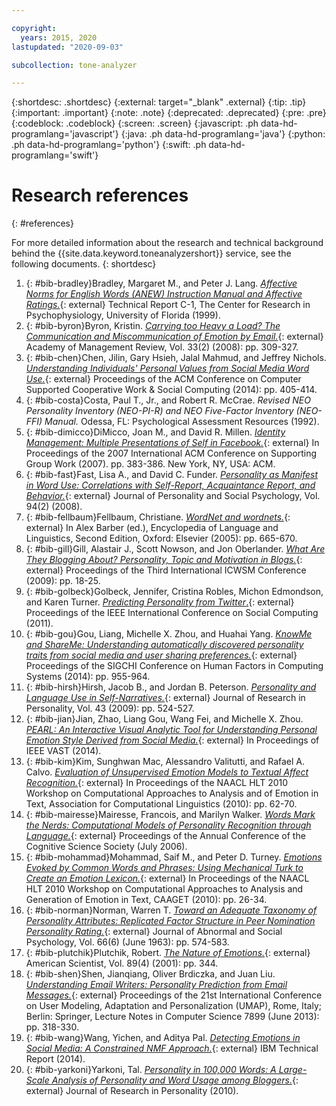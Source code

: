 ```yaml
---

copyright:
  years: 2015, 2020
lastupdated: "2020-09-03"

subcollection: tone-analyzer

---
```


{:shortdesc: .shortdesc}
{:external: target="_blank" .external}
{:tip: .tip}
{:important: .important}
{:note: .note}
{:deprecated: .deprecated}
{:pre: .pre}
{:codeblock: .codeblock}
{:screen: .screen}
{:javascript: .ph data-hd-programlang='javascript'}
{:java: .ph data-hd-programlang='java'}
{:python: .ph data-hd-programlang='python'}
{:swift: .ph data-hd-programlang='swift'}

# Research references
{: #references}

For more detailed information about the research and technical background behind the {{site.data.keyword.toneanalyzershort}} service, see the following documents.
{: shortdesc}

1.  {: #bib-bradley}Bradley, Margaret M., and Peter J. Lang. [*Affective Norms for English Words (ANEW) Instruction Manual and Affective Ratings.*](https://www.researchgate.net/publication/239604183_Affective_Norms_for_English_Words_ANEW_Instruction_Manual_and_Affective_Ratings){: external} Technical Report C-1, The Center for Research in Psychophysiology, University of Florida (1999).
1.  {: #bib-byron}Byron, Kristin. [*Carrying too Heavy a Load? The Communication and Miscommunication of Emotion by Email.*](https://journals.aom.org/doi/abs/10.5465/amr.2008.31193163){: external}  Academy of Management Review, Vol. 33(2) (2008): pp. 309-327.
1.  {: #bib-chen}Chen, Jilin, Gary Hsieh, Jalal Mahmud, and Jeffrey Nichols. [*Understanding Individuals' Personal Values from Social Media Word Use.*](https://dl.acm.org/citation.cfm?id=2531608){: external} Proceedings of the ACM Conference on Computer Supported Cooperative Work & Social Computing (2014): pp. 405-414.
1.  {: #bib-costa}Costa, Paul T., Jr., and Robert R. McCrae. *Revised NEO Personality Inventory (NEO-PI-R) and NEO Five-Factor Inventory (NEO-FFI) Manual.* Odessa, FL: Psychological Assessment Resources (1992).
1.  {: #bib-dimicco}DiMicco, Joan M., and David R. Millen. [*Identity Management: Multiple Presentations of Self in Facebook.*](https://dl.acm.org/citation.cfm?id=1316682){: external} In Proceedings of the 2007 International ACM Conference on Supporting Group Work (2007). pp. 383-386. New York, NY, USA: ACM.
1.  {: #bib-fast}Fast, Lisa A., and David C. Funder. [*Personality as Manifest in Word Use: Correlations with Self-Report, Acquaintance Report, and Behavior.*](https://www.ncbi.nlm.nih.gov/pubmed/18211181){: external} Journal of Personality and Social Psychology, Vol. 94(2) (2008).
1.  {: #bib-fellbaum}Fellbaum, Christiane. [*WordNet and wordnets.*](https://philpapers.org/rec/FELWAW){: external} In Alex Barber (ed.), Encyclopedia of Language and Linguistics, Second Edition, Oxford: Elsevier (2005): pp. 665-670.
1.  {: #bib-gill}Gill, Alastair J., Scott Nowson, and Jon Oberlander. [*What Are They Blogging About? Personality, Topic and Motivation in Blogs.*](https://www.aaai.org/ocs/index.php/ICWSM/09/paper/viewFile/199/403){: external} Proceedings of the Third International ICWSM Conference (2009): pp. 18-25.
1.  {: #bib-golbeck}Golbeck, Jennifer, Cristina Robles, Michon Edmondson, and Karen Turner. [*Predicting Personality from Twitter*.](https://ieeexplore.ieee.org/document/6113107/){: external} Proceedings of the IEEE International Conference on Social Computing (2011).
1.  {: #bib-gou}Gou, Liang, Michelle X. Zhou, and Huahai Yang. [*KnowMe and ShareMe: Understanding automatically discovered personality traits from social media and user sharing preferences.*](https://dl.acm.org/citation.cfm?id=2557398){: external} Proceedings of the SIGCHI Conference on Human Factors in Computing Systems (2014): pp. 955-964.
1.  {: #bib-hirsh}Hirsh, Jacob B., and Jordan B. Peterson. [*Personality and Language Use in Self-Narratives.*](http://individual.utoronto.ca/jacobhirsh/publications/Hirsh_Peterson_2009_JRP.pdf){: external} Journal of Research in Personality, Vol. 43 (2009): pp. 524-527.
1.  {: #bib-jian}Jian, Zhao, Liang Gou, Wang Fei, and Michelle X. Zhou. [*PEARL: An Interactive Visual Analytic Tool for Understanding Personal Emotion Style Derived from Social Media.*](https://ieeexplore.ieee.org/document/7042496/){: external} In Proceedings of IEEE VAST (2014).
1.  {: #bib-kim}Kim, Sunghwan Mac, Alessandro Valitutti, and Rafael A. Calvo. [*Evaluation of Unsupervised Emotion Models to Textual Affect Recognition.*](http://anthology.aclweb.org/W/W10/W10-0208.pdf){: external} In Proceedings of the NAACL HLT 2010 Workshop on Computational Approaches to Analysis and of Emotion in Text, Association for Computational Linguistics (2010): pp. 62-70.
1.  {: #bib-mairesse}Mairesse, Francois, and Marilyn Walker. [*Words Mark the Nerds: Computational Models of Personality Recognition through Language.*](https://citeseerx.ist.psu.edu/viewdoc/download?doi=10.1.1.65.3742&rep=rep1&type=pdf){: external} Proceedings of the Annual Conference of the Cognitive Science Society (July 2006).
1.  {: #bib-mohammad}Mohammad, Saif M., and Peter D. Turney. [*Emotions Evoked by Common Words and Phrases: Using Mechanical Turk to Create an Emotion Lexicon.*](https://dl.acm.org/citation.cfm?id=1860635){: external} In Proceedings of the NAACL HLT 2010 Workshop on Computational Approaches to Analysis and Generation of Emotion in Text, CAAGET (2010): pp. 26-34.
1.  {: #bib-norman}Norman, Warren T. [*Toward an Adequate Taxonomy of Personality Attributes: Replicated Factor Structure in Peer Nomination Personality Rating.*](http://psycnet.apa.org/journals/abn/66/6/574/){: external} Journal of Abnormal and Social Psychology, Vol. 66(6) (June 1963): pp. 574-583.
1.  {: #bib-plutchik}Plutchik, Robert. [*The Nature of Emotions.*](https://www.jstor.org/stable/27857503?seq=1#page_scan_tab_contents){: external} American Scientist, Vol. 89(4) (2001): pp. 344.
1.  {: #bib-shen}Shen, Jianqiang, Oliver Brdiczka, and Juan Liu. [*Understanding Email Writers: Personality Prediction from Email Messages.*](https://www.semanticscholar.org/paper/Understanding-Email-Writers%3A-Personality-Prediction-Shen-Brdiczka/c639c8b8e0e5bee7bd834121dbe4f68b474e55d6){: external} Proceedings of the 21st International Conference on User Modeling, Adaptation and Personalization (UMAP), Rome, Italy; Berlin: Springer, Lecture Notes in Computer Science 7899 (June 2013): pp. 318-330.
1.  {: #bib-wang}Wang, Yichen, and Aditya Pal. [*Detecting Emotions in Social Media: A Constrained NMF Approach.*](https://www.semanticscholar.org/paper/Detecting-Emotions-in-Social-Media%3A-A-Constrained-Wang-Pal/9dcd60fa11d4e6bee0fc06405e3a9ac83c89203c){: external} IBM Technical Report (2014).
1.  {: #bib-yarkoni}Yarkoni, Tal. [*Personality in 100,000 Words: A Large-Scale Analysis of Personality and Word Usage among Bloggers.*](https://www.ncbi.nlm.nih.gov/pmc/articles/PMC2885844/){: external} Journal of Research in Personality (2010).
